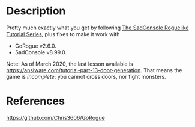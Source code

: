 # Description #

Pretty much exactly what you get by following [The SadConsole Roguelike Tutorial Series](https://ansiware.com/), plus fixes to make it work with

- GoRogue v2.6.0.
- SadConsole v8.99.0.

Note: As of March 2020, the last lesson available is https://ansiware.com/tutorial-part-13-door-generation.
That means the game is *incomplete*: you cannot cross doors, nor fight monsters.

# References #
https://github.com/Chris3606/GoRogue
